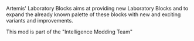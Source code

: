 Artemis' Laboratory Blocks aims at providing new Laboratory Blocks and to expand the already known palette of these blocks with new and exciting variants and improvements.

This mod is part of the "Intelligence Modding Team"
